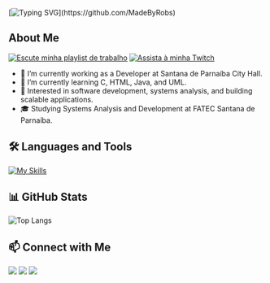 [![Typing SVG](https://readme-typing-svg.herokuapp.com/?color=6474B9&size=30&left=true&vCenter=true&width=1000&lines=Greetings,I'm+Robert+Quesadas+Silva!)](https://github.com/MadeByRobs)

## About Me

[![Escute minha playlist de trabalho](https://img.shields.io/badge/-Escute%20minha%20playlist%20de%20trabalho-green?style=flat-square&logo=spotify)](https://open.spotify.com/playlist/78R89REUkWObuf9tXtHCQ1)
[![Assista à minha Twitch](https://img.shields.io/badge/-Assista%20à%20minha%20Twitch-purple?style=flat-square&logo=twitch)](https://www.twitch.tv/rytzy1800)

- 🔭 I’m currently working as a Developer at Santana de Parnaíba City Hall.
- 🌱 I’m currently learning C, HTML, Java, and UML.
- 💼 Interested in software development, systems analysis, and building scalable applications.
- 🎓 Studying Systems Analysis and Development at FATEC Santana de Parnaíba.
  
## 🛠 Languages and Tools

[![My Skills](https://skillicons.dev/icons?i=c,html,java)](https://skillicons.dev)

## 📊 GitHub Stats

![Top Langs](https://github-readme-stats.vercel.app/api/top-langs/?username=MadeByRobs&layout=compact&theme=material-palenight)

## 📫 Connect with Me

<div>
<a href="https://www.linkedin.com/in/robert-quesadas-silva-11301a289/" target="_blank"><img src="https://img.shields.io/badge/-LinkedIn-%230077B5?style=for-the-badge&logo=linkedin&logoColor=white" target="_blank"></a> 
<a href="https://www.instagram.com/who.is.robs/" target="_blank"><img src="https://img.shields.io/badge/-Instagram-%23E4405F?style=for-the-badge&logo=instagram&logoColor=white" target="_blank"></a>
<a href="https://discord.gg/wagxzStdcR" target="_blank"><img src="https://img.shields.io/badge/Discord-7289DA?style=for-the-badge&logo=discord&logoColor=white" target="_blank"></a> 
</div>
